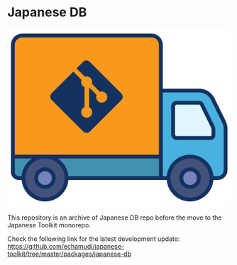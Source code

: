 # Japanese DB

<p align="center">
  <a href="https://github.com/echamudi/japanese-toolkit/tree/master/packages/japanese-db">
    <img src="https://raw.githubusercontent.com/echamudi/echamudi-docs/master/images/truck-git.svg">
  </a>
</p>

This repository is an archive of Japanese DB repo before the move to the Japanese Toolkit monorepo. 

Check the following link for the latest development update: https://github.com/echamudi/japanese-toolkit/tree/master/packages/japanese-db
